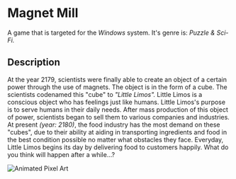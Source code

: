 # Magnet Mill

A game that is targeted for the *Windows* system. It's genre is: *Puzzle & Sci-Fi.*

## Description
At the year 2179, scientists were finally able to create an object of a certain power through the use of magnets. The object is in the form of a cube. The scientists codenamed this "cube" to *"Little Limos".* Little Limos is a conscious object who has feelings just like humans. Little Limos's purpose is to serve humans in their daily needs. After mass production of this object of power, scientists began to sell them to various companies and industries. At present *(year: 2180)*, the food industry has the most demand on these "cubes", due to their ability at aiding in transporting ingredients and food in the best condition possible no matter what obstacles they face. Everyday, Little Limos begins its day by delivering food to customers happily. What do you think will happen after a while...?

![Animated Pixel Art](https://robotmafia.com/wp-content/uploads/2019/05/motocross_saito_1.gif)